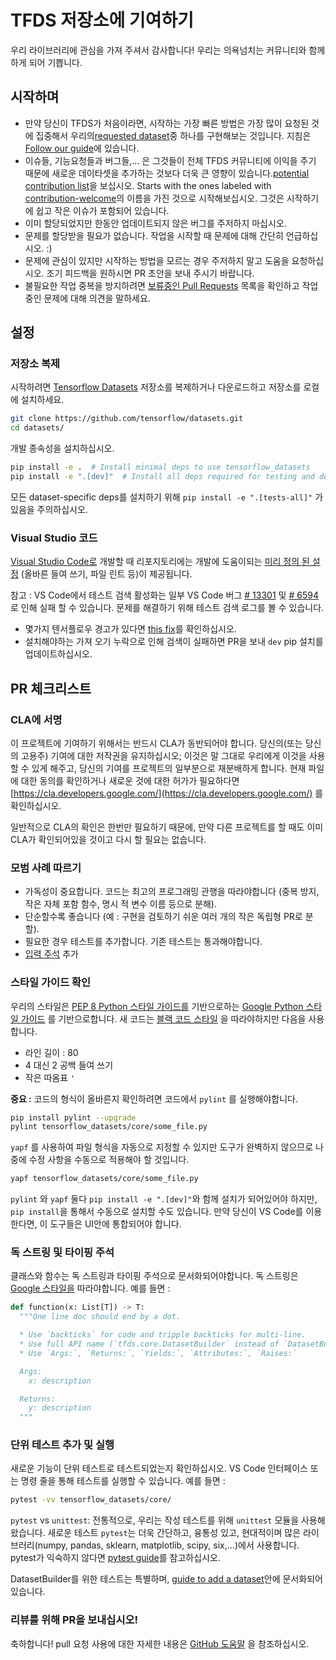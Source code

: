 # TFDS 저장소에 기여하기

우리 라이브러리에 관심을 가져 주셔서 감사합니다! 우리는 의욕넘치는 커뮤니티와 함께하게 되어 기쁩니다.

## 시작하며

- 만약 당신이 TFDS가 처음이라면, 시작하는 가장 빠른 방법은 가장 많이 요청된 것에 집중해서 우리의[requested dataset](https://github.com/tensorflow/datasets/issues?q=is%3Aissue+is%3Aopen+label%3A%22dataset+request%22+sort%3Areactions-%2B1-desc)중 하나를 구현해보는 것입니다. 지침은 [Follow our guide](https://www.tensorflow.org/datasets/add_dataset)에 있습니다.
- 이슈들, 기능요청들과 버그들,... 은 그것들이 전체 TFDS 커뮤니티에 이익을 주기 때문에 새로운 데이타셋을 추가하는 것보다 더욱 큰 영향이 있습니다.[potential contribution list](https://github.com/tensorflow/datasets/issues?utf8=%E2%9C%93&q=is%3Aissue+is%3Aopen+-label%3A%22dataset+request%22+)을 보십시오. Starts with the ones labeled with [contribution-welcome](https://github.com/tensorflow/datasets/issues?q=is%3Aissue+is%3Aopen+label%3A%22contributions+welcome%22)의 이름을 가진 것으로 시작해보십시오. 그것은 시작하기에 쉽고 작은 이슈가 포함되어 있습니다.
- 이미 할당되었지만 한동안 업데이트되지 않은 버그를 주저하지 마십시오.
- 문제를 할당받을 필요가 없습니다. 작업을 시작할 때 문제에 대해 간단히 언급하십시오. :)
- 문제에 관심이 있지만 시작하는 방법을 모르는 경우 주저하지 말고 도움을 요청하십시오. 조기 피드백을 원하시면 PR 초안을 보내 주시기 바랍니다.
- 불필요한 작업 중복을 방지하려면 [보류중인 Pull Requests](https://github.com/tensorflow/datasets/pulls) 목록을 확인하고 작업중인 문제에 대해 의견을 말하세요.

## 설정

### 저장소 복제

시작하려면 [Tensorflow Datasets](https://github.com/tensorflow/datasets) 저장소를 복제하거나 다운로드하고 저장소를 로컬에 설치하세요.

```sh
git clone https://github.com/tensorflow/datasets.git
cd datasets/
```

개발 종속성을 설치하십시오.

```sh
pip install -e .  # Install minimal deps to use tensorflow_datasets
pip install -e ".[dev]"  # Install all deps required for testing and development
```

모든 dataset-specific deps를 설치하기 위해 `pip install -e ".[tests-all]"` 가 있음을 주의하십시오.

### Visual Studio 코드

[Visual Studio Code로](https://code.visualstudio.com/) 개발할 때 리포지토리에는 개발에 도움이되는 [미리 정의 된 설정](https://github.com/tensorflow/datasets/tree/master/.vscode/settings.json) (올바른 들여 쓰기, 파일 린트 등)이 제공됩니다.

참고 : VS Code에서 테스트 검색 활성화는 일부 VS Code 버그 [# 13301](https://github.com/microsoft/vscode-python/issues/13301) 및 [# 6594](https://github.com/microsoft/vscode-python/issues/6594) 로 인해 실패 할 수 있습니다. 문제를 해결하기 위해 테스트 검색 로그를 볼 수 있습니다.

- 몇가지 텐서플로우 경고가 있다면 [this fix](https://github.com/microsoft/vscode-python/issues/6594#issuecomment-555680813)를 확인하십시오.
- 설치해야하는 가져 오기 누락으로 인해 검색이 실패하면 PR을 보내 `dev` pip 설치를 업데이트하십시오.

## PR 체크리스트

### CLA에 서명

이 프로젝트에 기여하기 위해서는 반드시 CLA가 동반되어야 합니다. 당신의(또는 당신의 고용주) 기여에 대한 저작권을 유지하십시오; 이것은 말 그대로 우리에게 이것을 사용할 수 있게 해주고, 당신의 기여를 프로젝트의 일부분으로 재분배하게 합니다. 현재 파일에 대한 동의를 확인하거나 새로운 것에 대한 허가가 필요하다면 [https://cla.developers.google.com/](https://cla.developers.google.com/) 를 확인하십시오.

일반적으로 CLA의 확인은 한번만 필요하기 때문에, 만약 다른 프로젝트를 할 때도 이미 CLA가 확인되어있을 것이고 다시 할 필요는 없습니다.

### 모범 사례 따르기

- 가독성이 중요합니다. 코드는 최고의 프로그래밍 관행을 따라야합니다 (중복 방지, 작은 자체 포함 함수, 명시 적 변수 이름 등으로 분해).
- 단순할수록 좋습니다 (예 : 구현을 검토하기 쉬운 여러 개의 작은 독립형 PR로 분할).
- 필요한 경우 테스트를 추가합니다. 기존 테스트는 통과해야합니다.
- [입력 주석](https://docs.python.org/3/library/typing.html) 추가

### 스타일 가이드 확인

우리의 스타일은 [PEP 8 Python 스타일 가이드를](https://www.python.org/dev/peps/pep-0008) 기반으로하는 [Google Python 스타일 가이드](https://github.com/google/styleguide/blob/gh-pages/pyguide.md) 를 기반으로합니다. 새 코드는 [블랙 코드 스타일](https://github.com/psf/black/blob/master/docs/the_black_code_style.md) 을 따라야하지만 다음을 사용합니다.

- 라인 길이 : 80
- 4 대신 2 공백 들여 쓰기
- 작은 따옴표 `'`

**중요 :** 코드의 형식이 올바른지 확인하려면 코드에서 `pylint` 를 실행해야합니다.

```sh
pip install pylint --upgrade
pylint tensorflow_datasets/core/some_file.py
```

`yapf` 를 사용하여 파일 형식을 자동으로 지정할 수 있지만 도구가 완벽하지 않으므로 나중에 수정 사항을 수동으로 적용해야 할 것입니다.

```sh
yapf tensorflow_datasets/core/some_file.py
```

`pylint` 와 `yapf` 둘다 `pip install -e ".[dev]"`와 함께 설치가 되어있어야 하지만, `pip install`을 통해서 수동으로 설치할 수도 있습니다. 만약 당신이 VS Code를 이용한다면, 이 도구들은 UI안에 통합되어야 합니다.

### 독 스트링 및 타이핑 주석

클래스와 함수는 독 스트링과 타이핑 주석으로 문서화되어야합니다. 독 스트링은 [Google 스타일을](https://google.github.io/styleguide/pyguide.html#383-functions-and-methods) 따라야합니다. 예를 들면 :

```python
def function(x: List[T]) -> T:
  """One line doc should end by a dot.

  * Use `backticks` for code and tripple backticks for multi-line.
  * Use full API name (`tfds.core.DatasetBuilder` instead of `DatasetBuilder`)
  * Use `Args:`, `Returns:`, `Yields:`, `Attributes:`, `Raises:`

  Args:
    x: description

  Returns:
    y: description
  """
```

### 단위 테스트 추가 및 실행

새로운 기능이 단위 테스트로 테스트되었는지 확인하십시오. VS Code 인터페이스 또는 명령 줄을 통해 테스트를 실행할 수 있습니다. 예를 들면 :

```sh
pytest -vv tensorflow_datasets/core/
```

`pytest` vs `unittest`: 전통적으로, 우리는 작성 테스트를 위해 `unittest` 모듈을 사용해왔습니다. 새로운 테스트 `pytest`는 더욱 간단하고, 융통성 있고, 현대적이며 많은 라이브러리(numpy, pandas, sklearn, matplotlib, scipy, six,...)에서 사용합니다. pytest가 익숙하지 않다면 [pytest guide](https://docs.pytest.org/en/stable/getting-started.html#getstarted)를 참고하십시오.

DatasetBuilder를 위한 테스트는 특별하며,  [guide to add a dataset](https://github.com/tensorflow/datasets/blob/master/docs/add_dataset.md#test-your-dataset)안에 문서화되어 있습니다.

### 리뷰를 위해 PR을 보내십시오!

축하합니다! pull 요청 사용에 대한 자세한 내용은 [GitHub 도움말](https://help.github.com/articles/about-pull-requests/) 을 참조하십시오.
